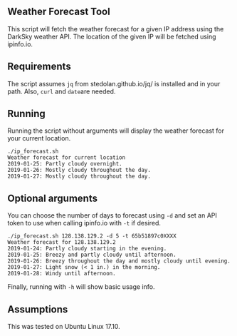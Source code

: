 ## Weather Forecast Tool

This script will fetch the weather forecast for a given IP address using the DarkSky weather API. The location of the given IP will be fetched using ipinfo.io.

## Requirements

The script assumes `jq` from stedolan.github.io/jq/ is installed and in your path. Also, `curl` and `date`are needed.

## Running

Running the script without arguments will display the weather forecast for your current location.

```
./ip_forecast.sh
Weather forecast for current location
2019-01-25: Partly cloudy overnight.
2019-01-26: Mostly cloudy throughout the day.
2019-01-27: Mostly cloudy throughout the day.
```

## Optional arguments

You can choose the number of days to forecast using `-d` and set an API token to use when calling ipinfo.io with `-t` if desired.

```
./ip_forecast.sh 128.138.129.2 -d 5 -t 65b51897c0XXXX
Weather forecast for 128.138.129.2
2019-01-24: Partly cloudy starting in the evening.
2019-01-25: Breezy and partly cloudy until afternoon.
2019-01-26: Breezy throughout the day and mostly cloudy until evening.
2019-01-27: Light snow (< 1 in.) in the morning.
2019-01-28: Windy until afternoon.
```

Finally, running with `-h` will show basic usage info.

## Assumptions

This was tested on Ubuntu Linux 17.10.
